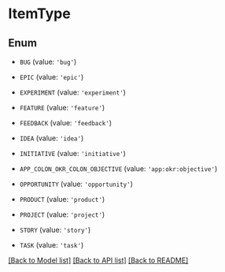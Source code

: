 # ItemType


## Enum

* `BUG` (value: `'bug'`)

* `EPIC` (value: `'epic'`)

* `EXPERIMENT` (value: `'experiment'`)

* `FEATURE` (value: `'feature'`)

* `FEEDBACK` (value: `'feedback'`)

* `IDEA` (value: `'idea'`)

* `INITIATIVE` (value: `'initiative'`)

* `APP_COLON_OKR_COLON_OBJECTIVE` (value: `'app:okr:objective'`)

* `OPPORTUNITY` (value: `'opportunity'`)

* `PRODUCT` (value: `'product'`)

* `PROJECT` (value: `'project'`)

* `STORY` (value: `'story'`)

* `TASK` (value: `'task'`)

[[Back to Model list]](../README.md#documentation-for-models) [[Back to API list]](../README.md#documentation-for-api-endpoints) [[Back to README]](../README.md)


